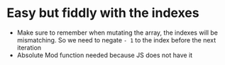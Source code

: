 # Easy but fiddly with the indexes
* Make sure to remember when mutating the array, the indexes will be mismatching. So we need to negate `- 1` to the index before the next iteration
* Absolute Mod function needed because JS does not have it